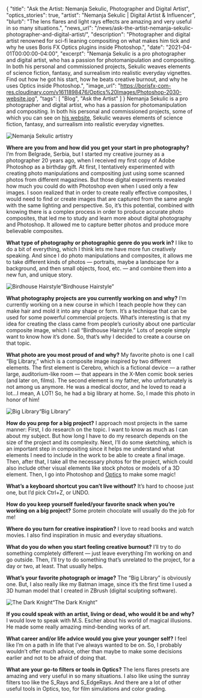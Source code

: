 {
  "title": "Ask the Artist: Nemanja Sekulic, Photographer and Digital Artist",
  "optics_stories": true,
  "artist": "Nemanja Sekulic |  Digital Artist & Influencer",
  "blurb": "The lens flares and light rays effects are amazing and very useful in so many situations.",
  "news_url": "/news/ask-the-artist-nemanja-sekulic-photographer-and-digital-artist/",
  "description": "Photographer and digital artist renowned for sci-fi leaning compositing on what makes him tick and why he uses Boris FX Optics plugins inside Photoshop.",
  "date": "2021-04-01T00:00:00-04:00",
  "excerpt": "Nemanja Sekulic is a pro photographer and digital artist, who has a passion for photomanipulation and compositing. In both his personal and commissioned projects, Sekulic weaves elements of science fiction, fantasy, and surrealism into realistic everyday vignettes. Find out how he got his start, how he beats creative burnout, and why he uses Optics inside Photoshop.",
  "image_url": "https://borisfx-com-res.cloudinary.com/v1611898476/Optics%20Images/Photoshop-2030-website.jpg",
  "tags": [
    "Blog",
    "Ask the Artist"
  ]
}
Nemanja Sekulic is a pro photographer and digital artist, who has a passion for photomanipulation and compositing. In both his personal and commissioned projects, some of which you can see on <a href="https://nemanjasekulic.com/" target="_blank">his website</a>, Sekulic weaves elements of science fiction, fantasy, and surrealism into realistic everyday vignettes.

![Nemanja Sekulic artistry](https://borisfx-com-res.cloudinary.com/image/upload/v1611898476/Optics%20Images/Photoshop-2030-website.jpg "Nemanja Sekulic")

**Where are you from and how did you get your start in pro photography?** I’m from Belgrade, Serbia, but I started my creative journey as a photographer 20 years ago, when I received my first copy of Adobe Photoshop as a birthday gift. At first, I tentatively experimented with creating photo manipulations and compositing just using some scanned photos from different magazines. But those digital experiments revealed how much you could do with Photoshop even when I used only a few images. I soon realized that in order to create really effective composites, I would need to find or create images that are captured from the same angle with the same lighting and perspective. So, it’s this potential, combined with knowing there is a complex process in order to produce accurate photo composites, that led me to study and learn more about digital photography and Photoshop. It allowed me to capture better photos and produce more believable composites.

**What type of photography or photographic genre do you work in?** I like to do a bit of everything, which I think lets me have more fun creatively speaking. And since I do photo manipulations and composites, it allows me to take different kinds of photos — portraits, maybe a landscape for a background, and then small objects, food, etc. — and combine them into a new fun, and unique story.

![](https://borisfx-com-res.cloudinary.com/image/upload/v1611898476/Optics%20Images/Birdhouse-Hairstyle.jpg "Birdhouse Hairstyle")“Birdhouse Hairstyle”

**What photography projects are you currently working on and why?** I’m currently working on a new course in which I teach people how they can make hair and mold it into any shape or form. It’s a technique that can be used for some powerful commercial projects. What’s interesting is that my idea for creating the class came from people’s curiosity about one particular composite image, which I call “Birdhouse Hairstyle.” Lots of people simply want to know how it’s done. So, that’s why I decided to create a course on that topic.

**What photo are you most proud of and why?** My favorite photo is one I call “Big Library,” which is a composite image inspired by two different elements. The first element is Cerebro, which is a fictional device — a rather large, auditorium-like room — that appears in the X-Men comic book series (and later on, films). The second element is my father, who unfortunately is not among us anymore. He was a medical doctor, and he loved to read a lot…I mean, A LOT! So, he had a big library at home. So, I made this photo in honor of him!

![](https://borisfx-com-res.cloudinary.com/image/upload/v1611898476/Optics%20Images/Big-library.jpg "Big Library")“Big Library”

**How do you prep for a big project?** I approach most projects in the same manner: First, I do research on the topic. I want to know as much as I can about my subject. But how long I have to do my research depends on the size of the project and its complexity. Next, I’ll do some sketching, which is an important step in compositing since it helps me understand what elements I need to include in the work to be able to create a final image. Then, after that, I take all the necessary photos for the project, which could also include other visual elements like stock photos or models of a 3D element. Then, I go into Photoshop and [Optics](https://borisfx.com/products/optics/?collection=optics&product=optics "Boris FX Optics") to make some magic!

**What’s a keyboard shortcut you can’t live without?** It’s hard to choose just one, but I’d pick Ctrl+Z, or UNDO.

**How do you keep yourself fueled/your favorite snack when you’re working on a big project?** Some protein chocolate will usually do the job for me!

**Where do you turn for creative inspiration?** I love to read books and watch movies. I also find inspiration in music and everyday situations.

**What do you do when you start feeling creative burnout?** I’ll try to do something completely different — just leave everything I’m working on and go outside. Then, I’ll try to do something that’s unrelated to the project, for a day or two, at least. That usually helps.

**What’s your favorite photograph or image?** The “Big Library” is obviously one. But, I also really like my Batman image, since it’s the first time I used a 3D human model that I created in ZBrush (digital sculpting software).

![](https://borisfx-com-res.cloudinary.com/image/upload/v1611898476/Optics%20Images/The-Dark-Knight.jpg "The Dark Knight")“The Dark Knight”

**If you could speak with an artist, living or dead, who would it be and why?** I would love to speak with M.S. Escher about his world of magical illusions. He made some really amazing mind-bending works of art.

**What career and/or life advice would you give your younger self?** I feel like I’m on a path in life that I’ve always wanted to be on. So, I probably wouldn’t offer much advice, other than maybe to make some decisions earlier and not to be afraid of doing that.

**What are your go-to filters or tools in Optics?** The lens flares presets are amazing and very useful in so many situations. I also like using the sunray filters too like the S_Rays and S_EdgeRays. And there are a lot of other useful tools in Optics, too, for film simulations and color grading.